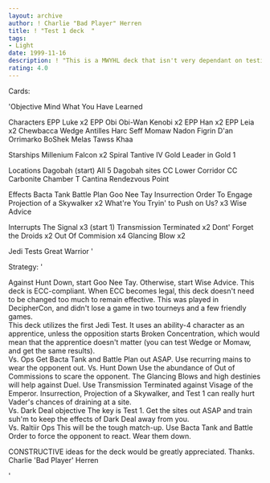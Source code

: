 ```yaml
---
layout: archive
author: ! Charlie "Bad Player" Herren
title: ! "Test 1 deck  "
tags:
- Light
date: 1999-11-16
description: ! "This is a MWYHL deck that isn't very dependant on testing."
rating: 4.0
---
```

Cards: 

'Objective
Mind What You Have Learned

Characters
EPP Luke x2
EPP Obi
Obi-Wan Kenobi x2
EPP Han x2
EPP Leia x2
Chewbacca
Wedge Antilles
Harc Seff
Momaw Nadon
Figrin D'an
Orrimarko
BoShek
Melas
Tawss Khaa

Starships
Millenium Falcon x2
Spiral
Tantive IV
Gold Leader in Gold 1

Locations
Dagobah (start)
All 5 Dagobah sites
CC Lower Corridor
CC Carbonite Chamber
T Cantina
Rendezvous Point

Effects
Bacta Tank
Battle Plan
Goo Nee Tay
Insurrection
Order To Engage
Projection of a Skywalker x2
What're You Tryin' to Push on Us? x3
Wise Advice

Interrupts
The Signal x3 (start 1)
Transmission Terminated x2
Dont' Forget the Droids x2
Out Of Commision x4
Glancing Blow x2

Jedi Tests
Great Warrior
'

Strategy: '

Against Hunt Down, start Goo Nee Tay.
Otherwise, start Wise Advice.
This deck is ECC-compliant. When ECC becomes legal, this deck doesn't need to be changed too much to remain effective. This was played in DecipherCon, and didn't lose a game in two tourneys and a few friendly games. <BR>
This deck utilizes the first Jedi Test. It uses an ability-4 character as an apprentice, unless the opposition starts Broken Concentration, which would mean that the apprentice doesn't matter (you can test Wedge or Momaw, and get the same results). <BR>
Vs. Ops Get Bacta Tank and Battle Plan out ASAP. Use recurring mains to wear the opponent out.
Vs. Hunt Down Use the abundance of Out of Commissions to scare the opponent. The Glancing Blows and high destinies will help against Duel. Use Transmission Terminated against Visage of the Emperor. Insurrection, Projection of a Skywalker, and Test 1 can really hurt Vader's chances of draining at a site. <BR>
Vs. Dark Deal objective The key is Test 1. Get the sites out ASAP and train suh'm to keep the effects of Dark Deal away from you. <BR>
Vs. Raltiir Ops This will be the tough match-up. Use Bacta Tank and Battle Order to force the opponent to react. Wear them down.

CONSTRUCTIVE ideas for the deck would be greatly appreciated. Thanks.
Charlie 'Bad Player' Herren

'